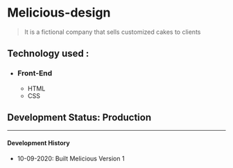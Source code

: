 ﻿# Melicious-design
> It is a fictional company that sells customized cakes to clients
## Technology used :
- ### Front-End
  - HTML
  - CSS

## Development Status: Production

---

#### **Development History**
- 10-09-2020: Built Melicious Version 1
